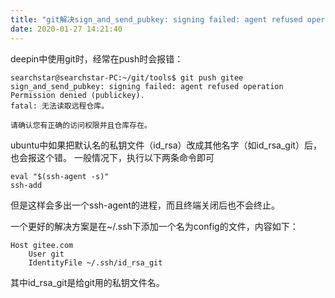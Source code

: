 ```yaml
---
title: "git解决sign_and_send_pubkey: signing failed: agent refused operation"
date: 2020-01-27 14:21:40
---
```


deepin中使用git时，经常在push时会报错：

```shell
searchstar@searchstar-PC:~/git/tools$ git push gitee 
sign_and_send_pubkey: signing failed: agent refused operation
Permission denied (publickey).
fatal: 无法读取远程仓库。

请确认您有正确的访问权限并且仓库存在。
```

ubuntu中如果把默认名的私钥文件（id_rsa）改成其他名字（如id_rsa_git）后，也会报这个错。
一般情况下，执行以下两条命令即可

```shell
eval "$(ssh-agent -s)"
ssh-add
```

但是这样会多出一个ssh-agent的进程，而且终端关闭后也不会终止。

一个更好的解决方案是在~/.ssh下添加一个名为config的文件，内容如下：

```
Host gitee.com
	User git
	IdentityFile ~/.ssh/id_rsa_git
```

其中id_rsa_git是给git用的私钥文件名。
